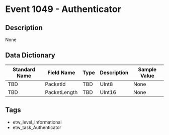 # Event 1049 - Authenticator

## Description
None

## Data Dictionary
|Standard Name|Field Name|Type|Description|Sample Value|
|---|---|---|---|---|
|TBD|PacketId|TBD|UInt8|None|None|
|TBD|PacketLength|TBD|UInt16|None|None|

## Tags
* etw_level_Informational
* etw_task_Authenticator